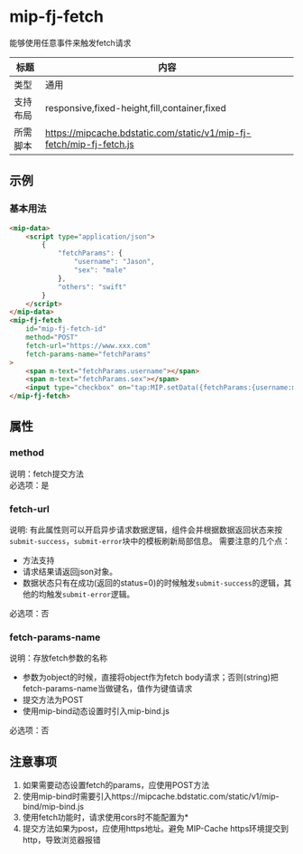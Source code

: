 # mip-fj-fetch

能够使用任意事件来触发fetch请求

标题|内容
----|----
类型|通用
支持布局|responsive,fixed-height,fill,container,fixed
所需脚本|https://mipcache.bdstatic.com/static/v1/mip-fj-fetch/mip-fj-fetch.js

## 示例

### 基本用法

```html
<mip-data>
    <script type="application/json">
        {
            "fetchParams": {
                "username": "Jason",
                "sex": "male"
            },
            "others": "swift"
        }
    </script>
</mip-data>
<mip-fj-fetch
    id="mip-fj-fetch-id"
    method="POST"
    fetch-url="https://www.xxx.com"
    fetch-params-name="fetchParams"
>
    <span m-text="fetchParams.username"></span>
    <span m-text="fetchParams.sex"></span>
    <input type="checkbox" on="tap:MIP.setData({fetchParams:{username:m.others,sex:'female'}}) tap:mip-fj-fetch-id.event_fetch">
</mip-fj-fetch>
```

## 属性

### method

说明：fetch提交方法  
必选项：是  

### fetch-url

说明: 有此属性则可以开启异步请求数据逻辑，组件会并根据数据返回状态来按`submit-success`，`submit-error`块中的模板刷新局部信息。
需要注意的几个点：

- 方法支持
- 请求结果请返回json对象。
- 数据状态只有在成功(返回的status=0)的时候触发`submit-success`的逻辑，其他的均触发`submit-error`逻辑。

必选项：否  

### fetch-params-name

说明：存放fetch参数的名称  

- 参数为object的时候，直接将object作为fetch body请求；否则(string)把fetch-params-name当做键名，值作为键值请求
- 提交方法为POST
- 使用mip-bind动态设置时引入mip-bind.js

必选项：否  

## 注意事项

1. 如果需要动态设置fetch的params，应使用POST方法
2. 使用mip-bind时需要引入https://mipcache.bdstatic.com/static/v1/mip-bind/mip-bind.js
3. 使用fetch功能时，请求使用cors时不能配置为*
4. 提交方法如果为post，应使用https地址。避免 MIP-Cache https环境提交到http，导致浏览器报错
